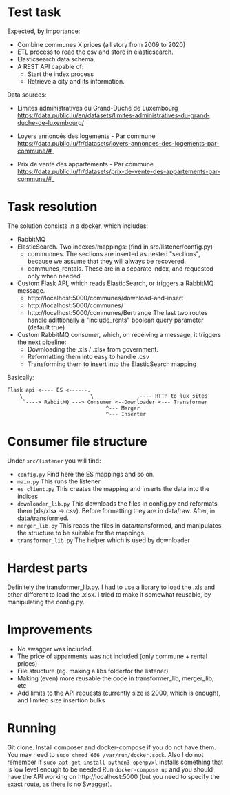 # Test task

Expected, by importance: 
* Combine communes X prices (all story from 2009 to 2020)
* ETL process to read the csv and store in elasticsearch.
* Elasticsearch data schema.
* A REST API capable of:
    * Start the index process
    *  Retrieve a city and its information.

Data sources:

* Limites administratives du Grand-Duché de Luxembourg
https://data.public.lu/en/datasets/limites-administratives-du-grand-duche-de-luxembourg/

* Loyers annoncés des logements - Par commune
https://data.public.lu/fr/datasets/loyers-annonces-des-logements-par-commune/#_

* Prix de vente des appartements - Par commune
https://data.public.lu/fr/datasets/prix-de-vente-des-appartements-par-commune/#_


# Task resolution

The solution consists in a docker, which includes:
* RabbitMQ
* ElasticSearch. Two indexes/mappings: (find in src/listener/config.py)
    * communnes. The sections are inserted as nested "sections", because we assume that they will always be recovered.
    * communes_rentals. These are in a separate index, and requested only when needed.
* Custom Flask API, which reads ElasticSearch, or triggers a RabbitMQ message.
    * http://localhost:5000/communes/download-and-insert
    * http://localhost:5000/communes/
    * http://localhost:5000/communes/Bertrange
    The last two routes handle adittionally a "include_rents" boolean query parameter (default true)
* Custom RabbitMQ consumer, which, on receiving a message, it triggers the next pipeline:
    * Downloading the .xls / .xlsx from government.
    * Reformatting them into easy to handle .csv
    * Transforming them to insert into the ElasticSearch mapping


Basically:
```
Flask api <---- ES <------.
    \                      \              ,---- HTTP to lux sites
     `----> RabbitMQ ---> Consumer <--Downloader <--- Transformer
                                ^--- Merger
                                ^--- Inserter
```

# Consumer file structure
Under `src/listener` you will find:

* `config.py` Find here the ES mappings and so on.
* `main.py` This runs the listener
* `es_client.py` This creates the mapping and inserts the data into the indices
* `downloader_lib.py` This downloads the files in config.py and reformats them (xls/xlsx -> csv). Before formatting they are in data/raw. After, in data/transformed.
* `merger_lib.py` This reads the files in data/transformed, and manipulates the structure to be suitable for the mappings.
* `transformer_lib.py` The helper which is used by downloader

# Hardest parts

Definitely the transformer_lib.py.
I had to use a library to load the .xls and other different to load the .xlsx.
I tried to make it somewhat reusable, by manipulating the config.py.

# Improvements

* No swagger was included.
* The price of apparments was not included (only commune + rental prices)
* File structure (eg. making a libs folderfor the listener)
* Making (even) more reusable the code in transformer_lib, merger_lib, etc
* Add limits to the API requests (currently size is 2000, which is enough), and limited size insertion bulks

# Running

Git clone.
Install composer and docker-compose if you do not have them.
You may need to `sudo chmod 666 /var/run/docker.sock`. Also I do not remember if `sudo apt-get install python3-openpyxl`
installs something that is low level enough to be needed 
Run `docker-compose up` and you should have the API working on http://localhost:5000 
(but you need to specify the exact route, as there is no Swagger).

